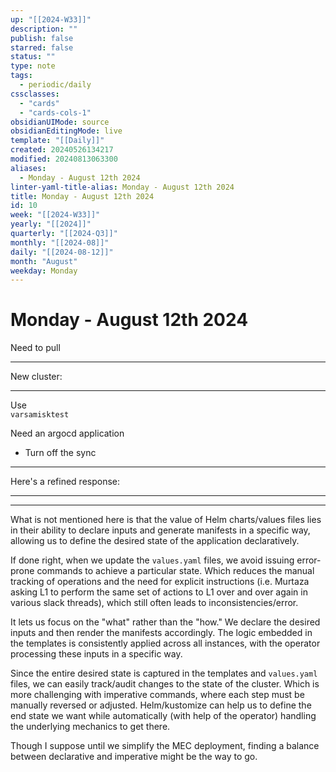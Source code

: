 ```yaml
---
up: "[[2024-W33]]"
description: ""
publish: false
starred: false
status: ""
type: note
tags:
  - periodic/daily
cssclasses:
  - "cards"
  - "cards-cols-1"
obsidianUIMode: source
obsidianEditingMode: live
template: "[[Daily]]"
created: 20240526134217
modified: 20240813063300
aliases:
  - Monday - August 12th 2024
linter-yaml-title-alias: Monday - August 12th 2024
title: Monday - August 12th 2024
id: 10
week: "[[2024-W33]]"
yearly: "[[2024]]"
quarterly: "[[2024-Q3]]"
monthly: "[[2024-08]]"
daily: "[[2024-08-12]]"
month: "August"
weekday: Monday
---
```


# Monday - August 12th 2024

Need to pull

---

New cluster:

---

Use  
`varsamisktest`

Need an argocd application

- Turn off the sync

---

Here's a refined response:

---

---

What is not mentioned here is that the value of Helm charts/values files lies in their ability to declare inputs and generate manifests in a specific way, allowing us to define the desired state of the application declaratively.

If done right, when we update the `values.yaml` files, we avoid issuing error-prone commands to achieve a particular state. Which reduces the manual tracking of operations and the need for explicit instructions (i.e. Murtaza asking L1 to perform the same set of actions to L1 over and over again in various slack threads), which still often leads to inconsistencies/error.

It lets us focus on the "what" rather than the "how." We declare the desired inputs and then render the manifests accordingly. The logic embedded in the templates is consistently applied across all instances, with the operator processing these inputs in a specific way.

Since the entire desired state is captured in the templates and `values.yaml` files, we can easily track/audit changes to the state of the cluster. Which is more challenging with imperative commands, where each step must be manually reversed or adjusted. Helm/kustomize can help us to define the end state we want while automatically (with help of the operator) handling the underlying mechanics to get there.

Though I suppose until we simplify the MEC deployment, finding a balance between declarative and imperative might be the way to go.
